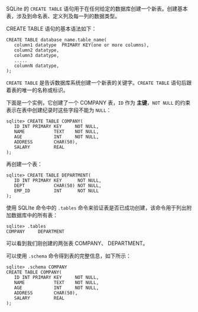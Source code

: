 SQLite 的 ``CREATE TABLE`` 语句用于在任何给定的数据库创建一个新表。创建基本表，涉及到命名表、定义列及每一列的数据类型。

CREATE TABLE 语句的基本语法如下：

```
CREATE TABLE database_name.table_name(
   column1 datatype  PRIMARY KEY(one or more columns),
   column2 datatype,
   column3 datatype,
   .....
   columnN datatype,
);
```

``CREATE TABLE`` 是告诉数据库系统创建一个新表的关键字。``CREATE TABLE`` 语句后跟着表的唯一的名称或标识。

下面是一个实例，它创建了一个 COMPANY 表，``ID`` 作为 **主键**，``NOT NULL`` 的约束表示在表中创建纪录时这些字段不能为 ``NULL``：
```
sqlite> CREATE TABLE COMPANY(
   ID INT PRIMARY KEY     NOT NULL,
   NAME           TEXT    NOT NULL,
   AGE            INT     NOT NULL,
   ADDRESS        CHAR(50),
   SALARY         REAL
);
```

再创建一个表：

```
sqlite> CREATE TABLE DEPARTMENT(
   ID INT PRIMARY KEY      NOT NULL,
   DEPT           CHAR(50) NOT NULL,
   EMP_ID         INT      NOT NULL
);
```

使用 SQLIte 命令中的 ``.tables`` 命令来验证表是否已成功创建，该命令用于列出附加数据库中的所有表：

```
sqlite> .tables
COMPANY     DEPARTMENT
```
可以看到我们刚创建的两张表 COMPANY、 DEPARTMENT。

可以使用 ``.schema`` 命令得到表的完整信息，如下所示：

```
sqlite> .schema COMPANY
CREATE TABLE COMPANY(
   ID INT PRIMARY KEY     NOT NULL,
   NAME           TEXT    NOT NULL,
   AGE            INT     NOT NULL,
   ADDRESS        CHAR(50),
   SALARY         REAL
);
```
